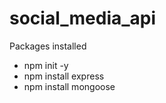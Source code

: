 # social_media_api








Packages installed 

- npm init -y
- npm install express
- npm install mongoose
